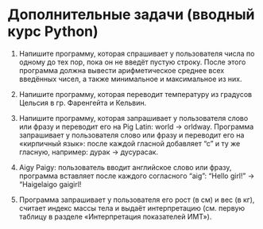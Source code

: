 # Дополнительные задачи (вводный курс Python)

1. Напишите программу, которая спрашивает у пользователя числа по одному до тех пор, пока он не введёт пустую строку. После этого программа должна вывести арифметическое среднее всех введённых чисел, а также минимальное и максимальное из них.

2. Напишите программу, которая переводит температуру из градусов Цельсия в гр. Фаренгейта и Кельвин.

3. Напишите программу, которая запрашивает у пользователя слово или фразу и переводит его на Pig Latin: world → orldway.
Программа запрашивает у пользователя слово или фразу и переводит его на «кирпичный язык»: после каждой гласной добавляет “с” и ту же гласную, например: дурак → дусурасак.

4. Aigy Paigy: пользователь вводит английское слово или фразу, программа вставляет после каждого согласного “aig”: “Hello girl!” → “Haigelaigo gaigirl!

5. Программа запрашивает у пользователя его рост (в см) и вес (в кг), считает индекс массы тела и выдаёт интерпретацию (см. первую таблицу в разделе «Интерпретация показателей ИМТ»).
